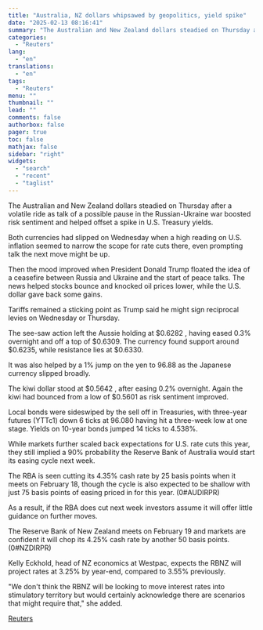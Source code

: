```yaml
---
title: "Australia, NZ dollars whipsawed by geopolitics, yield spike"
date: "2025-02-13 08:16:41"
summary: "The Australian and New Zealand dollars steadied on Thursday after a volatile ride as talk of a possible pause in the Russian-Ukraine war boosted risk sentiment and helped offset a spike in U.S. Treasury yields.Both currencies had slipped on Wednesday when a high reading on U.S. inflation seemed to narrow..."
categories:
  - "Reuters"
lang:
  - "en"
translations:
  - "en"
tags:
  - "Reuters"
menu: ""
thumbnail: ""
lead: ""
comments: false
authorbox: false
pager: true
toc: false
mathjax: false
sidebar: "right"
widgets:
  - "search"
  - "recent"
  - "taglist"
---
```


The Australian and New Zealand dollars steadied on Thursday after a volatile ride as talk of a possible pause in the Russian-Ukraine war boosted risk sentiment and helped offset a spike in U.S. Treasury yields.

Both currencies had slipped on Wednesday when a high reading on U.S. inflation seemed to narrow the scope for rate cuts there, even prompting talk the next move might be up.

Then the mood improved when President Donald Trump floated the idea of a ceasefire between Russia and Ukraine and the start of peace talks. The news helped stocks bounce and knocked oil prices lower, while the U.S. dollar gave back some gains.

Tariffs remained a sticking point as Trump said he might sign reciprocal levies on Wednesday or Thursday.

The see-saw action left the Aussie holding at $0.6282 , having eased 0.3% overnight and off a top of $0.6309. The currency found support around $0.6235, while resistance lies at $0.6330.

It was also helped by a 1% jump on the yen to 96.88 as the Japanese currency slipped broadly.

The kiwi dollar stood at $0.5642 , after easing 0.2% overnight. Again the kiwi had bounced from a low of $0.5601 as risk sentiment improved.

Local bonds were sideswiped by the sell off in Treasuries, with three-year futures (YTTc1) down 6 ticks at 96.080 having hit a three-week low at one stage. Yields on 10-year bonds jumped 14 ticks to 4.538%.

While markets further scaled back expectations for U.S. rate cuts this year, they still implied a 90% probability the Reserve Bank of Australia would start its easing cycle next week.

The RBA is seen cutting its 4.35% cash rate by 25 basis points when it meets on February 18, though the cycle is also expected to be shallow with just 75 basis points of easing priced in for this year. (0#AUDIRPR)

As a result, if the RBA does cut next week investors assume it will offer little guidance on further moves.

The Reserve Bank of New Zealand meets on February 19 and markets are confident it will chop its 4.25% cash rate by another 50 basis points. (0#NZDIRPR)

Kelly Eckhold, head of NZ economics at Westpac, expects the RBNZ will project rates at 3.25% by year-end, compared to 3.55% previously.

"We don't think the RBNZ will be looking to move interest rates into stimulatory territory but would certainly acknowledge there are scenarios that might require that," she added.

[Reuters](https://www.tradingview.com/news/reuters.com,2025:newsml_L4N3P320I:0-australia-nz-dollars-whipsawed-by-geopolitics-yield-spike/)
